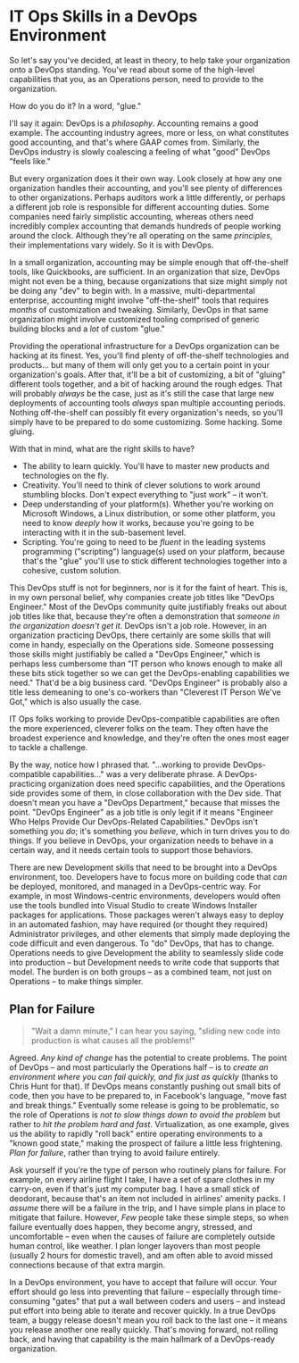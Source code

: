 # IT Ops Skills in a DevOps Environment
So let's say you've decided, at least in theory, to help take your organization onto a DevOps standing. You've read about some of the high-level capabilities that you, as an Operations person, need to provide to the organization.

How do you do it? In a word, "glue."

I'll say it again: DevOps is a _philosophy_. Accounting remains a good example. The accounting industry agrees, more or less, on what constitutes good accounting, and that's where GAAP comes from. Similarly, the DevOps industry is slowly coalescing a feeling of what "good" DevOps "feels like."

But every organization does it their own way. Look closely at how any one organization handles their accounting, and you'll see plenty of differences to other organizations. Perhaps auditors work a little differently, or perhaps a different job role is responsible for different accounting duties. Some companies need fairly simplistic accounting, whereas others need incredibly complex accounting that demands hundreds of people working around the clock. Although they're all operating on the same _principles_, their implementations vary widely. So it is with DevOps.

In a small organization, accounting may be simple enough that off-the-shelf tools, like Quickbooks, are sufficient. In an organization that size, DevOps might not even be a thing, because organizations that size might simply not be doing any "dev" to begin with. In a massive, multi-departmental enterprise, accounting might involve "off-the-shelf" tools that requires _months_ of customization and tweaking. Similarly, DevOps in that same organization might involve customized tooling comprised of generic building blocks and a _lot_ of custom "glue."

Providing the operational infrastructure for a DevOps organization can be hacking at its finest. Yes, you'll find plenty of off-the-shelf technologies and products... but many of them will only get you to a certain point in your organization's goals. After that, it'll be a bit of customizing, a bit of "gluing" different tools together, and a bit of hacking around the rough edges. That will probably _always_ be the case, just as it's still the case that large new deployments of accounting tools _always_ span multiple accounting periods. Nothing off-the-shelf can possibly fit every organization's needs, so you'll simply have to be prepared to do some customizing. Some hacking. Some gluing.

With that in mind, what are the right skills to have?

* The ability to learn quickly. You'll have to master new products and technologies on the fly.
* Creativity. You'll need to think of clever solutions to work around stumbling blocks. Don't expect everything to "just work" – it won't.
* Deep understanding of your platform(s). Whether you're working on Microsoft Windows, a Linux distribution, or some other platform, you need to know _deeply_ how it works, because you're going to be interacting with it in the sub-basement level.
* Scripting. You're going to need to be _fluent_ in the leading systems programming ("scripting") language(s) used on your platform, because that's the "glue" you'll use to stick different technologies together into a cohesive, custom solution.

This DevOps stuff is not for beginners, nor is it for the faint of heart. This is, in my own personal belief, why companies create job titles like "DevOps Engineer." Most of the DevOps community quite justifiably freaks out about job titles like that, because they're often a demonstration that _someone in the organization doesn't get it_. DevOps isn't a job role. However, in an organization practicing DevOps, there certainly are some skills that will come in handy, especially on the Operations side. Someone possessing those skills might justifiably be called a "DevOps Engineer," which is perhaps less cumbersome than "IT person who knows enough to make all these bits stick together so we can get the DevOps-enabling capabilities we need." That'd be a big business card. "DevOps Engineer" is probably also a title less demeaning to one's co-workers than "Cleverest IT Person We've Got," which is also usually the case.

IT Ops folks working to provide DevOps-compatible capabilities are often the more experienced, cleverer folks on the team. They often have the broadest experience and knowledge, and they're often the ones most eager to tackle a challenge.

By the way, notice how I phrased that. "...working to provide DevOps-compatible capabilities..." was a very deliberate phrase. A DevOps-practicing organization does need specific capabilities, and the Operations side provides some of them, in close collaboration with the Dev side. That doesn't mean you have a "DevOps Department," because that misses the point. "DevOps Engineer" as a job title is only legit if it means "Engineer Who Helps Provide Our DevOps-Related Capabilities." DevOps isn't something you _do_; it's something you _believe_, which in turn drives you to do things. If you believe in DevOps, your organization needs to behave in a certain way, and it needs certain tools to support those behaviors.

There are new Development skills that need to be brought into a DevOps environment, too. Developers have to focus more on building code that _can_ be deployed, monitored, and managed in a DevOps-centric way. For example, in most Windows-centric environments, developers would often use the tools bundled into Visual Studio to create Windows Installer packages for applications. Those packages weren't always easy to deploy in an automated fashion, may have required (or thought they required) Administrator privileges, and other elements that simply made deploying the code difficult and even dangerous. To "do" DevOps, that has to change. Operations needs to give Development the ability to seamlessly slide code into production – but Development needs to write code that supports that model. The burden is on both groups – as a combined team, not just on Operations – to make things simpler.

## Plan for Failure

> "Wait a damn minute," I can hear you saying, "sliding new code into production is what causes all the problems!"

Agreed. _Any kind of change_ has the potential to create problems. The point of DevOps – and most particularly the Operations half – is to _create an environment where you can fail quickly, and fix just as quickly_ (thanks to Chris Hunt for that). If DevOps means constantly pushing out small bits of code, then you have to be prepared to, in Facebook's language, "move fast and break things." Eventually some release is going to be problematic, so the role of Operations is _not to slow things down to avoid the problem_ but rather to _hit the problem hard and fast_. Virtualization, as one example, gives us the ability to rapidly "roll back" entire operating environments to a "known good state," making the prospect of failure a little less frightening. _Plan for failure_, rather than trying to avoid failure entirely.

Ask yourself if you're the type of person who routinely plans for failure. For example, on every airline flight I take, I have a set of spare clothes in my carry-on, even if that's just my computer bag. I have a small stick of deodorant, because that's an item not included in airlines' amenity packs. I _assume_ there will be a failure in the trip, and I have simple plans in place to mitigate that failure. However, _Few_ people take these simple steps, so when failure eventually does happen, they become angry, stressed, and uncomfortable – even when the causes of failure are completely outside human control, like weather. I plan longer layovers than most people (usually 2 hours for domestic travel), and am often able to avoid missed connections because of that extra margin.

In a DevOps environment, you have to accept that failure will occur. Your effort should go less into preventing that failure – especially through time-consuming "gates" that put a wall between coders and users – and instead put effort into being able to iterate and recover quickly. In a true DevOps team, a buggy release doesn't mean you roll back to the last one – it means you release another one really quickly. That's moving forward, not rolling back, and having that capability is the main hallmark of a DevOps-ready organization.
